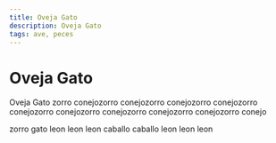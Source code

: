 ```yaml
---
title: Oveja Gato
description: Oveja Gato
tags: ave, peces
---
```


# Oveja Gato

Oveja Gato zorro conejozorro conejozorro conejozorro conejozorro conejozorro conejozorro conejozorro conejozorro conejozorro conejo

zorro gato leon leon leon caballo caballo leon leon leon